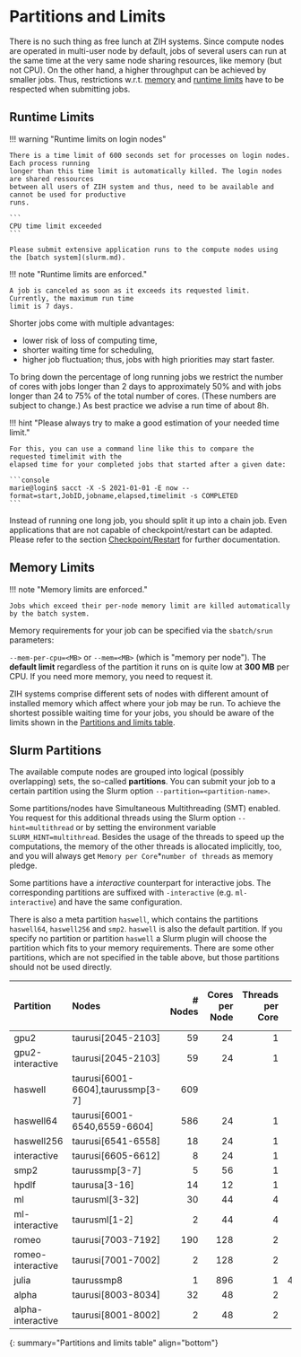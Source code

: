 # Partitions and Limits

There is no such thing as free lunch at ZIH systems. Since compute nodes are operated in multi-user
node by default, jobs of several users can run at the same time at the very same node sharing
resources, like memory (but not CPU). On the other hand, a higher throughput can be achieved by
smaller jobs. Thus, restrictions w.r.t. [memory](#memory-limits) and
[runtime limits](#runtime-limits) have to be respected when submitting jobs.

## Runtime Limits

!!! warning "Runtime limits on login nodes"

    There is a time limit of 600 seconds set for processes on login nodes. Each process running
    longer than this time limit is automatically killed. The login nodes are shared ressources
    between all users of ZIH system and thus, need to be available and cannot be used for productive
    runs.

    ```
    CPU time limit exceeded
    ```

    Please submit extensive application runs to the compute nodes using the [batch system](slurm.md).

!!! note "Runtime limits are enforced."

    A job is canceled as soon as it exceeds its requested limit. Currently, the maximum run time
    limit is 7 days.

Shorter jobs come with multiple advantages:

- lower risk of loss of computing time,
- shorter waiting time for scheduling,
- higher job fluctuation; thus, jobs with high priorities may start faster.

To bring down the percentage of long running jobs we restrict the number of cores with jobs longer
than 2 days to approximately 50% and with jobs longer than 24 to 75% of the total number of cores.
(These numbers are subject to change.) As best practice we advise a run time of about 8h.

!!! hint "Please always try to make a good estimation of your needed time limit."

    For this, you can use a command line like this to compare the requested timelimit with the
    elapsed time for your completed jobs that started after a given date:

    ```console
    marie@login$ sacct -X -S 2021-01-01 -E now --format=start,JobID,jobname,elapsed,timelimit -s COMPLETED
    ```

Instead of running one long job, you should split it up into a chain job. Even applications that are
not capable of checkpoint/restart can be adapted. Please refer to the section
[Checkpoint/Restart](../jobs_and_resources/checkpoint_restart.md) for further documentation.

## Memory Limits

!!! note "Memory limits are enforced."

    Jobs which exceed their per-node memory limit are killed automatically by the batch system.

Memory requirements for your job can be specified via the `sbatch/srun` parameters:

`--mem-per-cpu=<MB>` or `--mem=<MB>` (which is "memory per node"). The **default limit** regardless
of the partition it runs on is quite low at **300 MB** per CPU. If you need more memory, you need
to request it.

ZIH systems comprise different sets of nodes with different amount of installed memory which affect
where your job may be run. To achieve the shortest possible waiting time for your jobs, you should
be aware of the limits shown in the
[Partitions and limits table](../jobs_and_resources/partitions_and_limits.md#slurm-partitions).

## Slurm Partitions

The available compute nodes are grouped into logical (possibly overlapping) sets, the so-called
**partitions**. You can submit your job to a certain partition using the Slurm option
`--partition=<partition-name>`.

Some partitions/nodes have Simultaneous Multithreading (SMT) enabled. You request for this
additional threads using the Slurm option `--hint=multithread` or by setting the environment
variable `SLURM_HINT=multithread`. Besides the usage of the threads to speed up the computations,
the memory of the other threads is allocated implicitly, too, and you will always get
`Memory per Core`*`number of threads` as memory pledge.

Some partitions have a *interactive* counterpart for interactive jobs. The corresponding partitions
are suffixed with `-interactive` (e.g. `ml-interactive`) and have the same configuration.

There is also a meta partition `haswell`, which contains the partitions `haswell64`,
`haswell256` and `smp2`. `haswell` is also the default partition. If you specify no partition or
partition `haswell` a Slurm plugin will choose the partition which fits to your memory requirements.
There are some other partitions, which are not specified in the table above, but those partitions
should not be used directly.

<!-- partitions_and_limits_table -->
| Partition | Nodes | # Nodes | Cores per Node | Threads per Core | Memory per Node [in MB] | Memory per Core [in MB] | GPUs per Node
|:--------|:------|--------:|---------------:|------------:|------------:|--------------:|--------------:|
| gpu2 | taurusi[2045-2103] | 59 | 24 | 1 | 62,000 | 2,583 | 4 |
| gpu2-interactive | taurusi[2045-2103] | 59 | 24 | 1 | 62,000 | 2,583 | 4 |
| haswell | taurusi[6001-6604],taurussmp[3-7] | 609 |   |   |   |   |   |
| haswell64 | taurusi[6001-6540,6559-6604] | 586 | 24 | 1 | 61,000 | 2,541 |    |
| haswell256 | taurusi[6541-6558] | 18 | 24 | 1 | 254,000 | 10,583 |    |
| interactive | taurusi[6605-6612] | 8 | 24 | 1 | 61,000 | 2,541 |    |
| smp2 | taurussmp[3-7] | 5 | 56 | 1 | 2,044,000 | 36,500 |    |
| hpdlf | taurusa[3-16] | 14 | 12 | 1 | 95,000 | 7,916 | 3 |
| ml | taurusml[3-32] | 30 | 44 | 4 | 254,000 | 1,443 | 6 |
| ml-interactive | taurusml[1-2] | 2 | 44 | 4 | 254,000 | 1,443 | 6 |
| romeo | taurusi[7003-7192] | 190 | 128 | 2 | 505,000 | 1,972 |    |
| romeo-interactive | taurusi[7001-7002] | 2 | 128 | 2 | 505,000 | 1,972 |    |
| julia | taurussmp8 | 1 | 896 | 1 | 48,390,000 | 54,006 |    |
| alpha | taurusi[8003-8034] | 32 | 48 | 2 | 990,000 | 10,312 | 8 |
| alpha-interactive | taurusi[8001-8002] | 2 | 48 | 2 | 990,000 | 10,312 | 8 |
{: summary="Partitions and limits table" align="bottom"}
